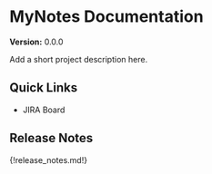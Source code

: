 # MyNotes Documentation

__Version:__ 0.0.0

Add a short project description here.

## Quick Links

- JIRA Board
<!-- - [API Playground](/api-plaground)
- [Django Admin](/admin) -->

## Release Notes

{!release_notes.md!}
